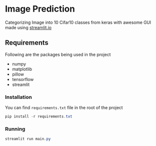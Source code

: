 # Image Prediction
Categorizing Image into 10 Cifar10 classes from keras with awesome GUI made using [streamlit.io](https://docs.streamlit.io/)

## Requirements
Following are the packages being used in the project
- numpy
- matplotlib
- pillow
- tensorflow
- streamlit

### Installation
You can find `requirements.txt` file in the root of the project

```powershell
pip install -r requirements.txt
```

### Running
```powershell
streamlit run main.py
```